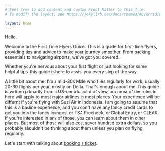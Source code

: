 ```yaml
---
# Feel free to add content and custom Front Matter to this file.
# To modify the layout, see https://jekyllrb.com/docs/themes/#overriding-theme-defaults

layout: home
---
```


Hello.

Welcome to the First Time Flyers Guide. This is a guide for first-time flyers, providing tips and advice to make your journey smoother. From packing essentials to navigating airports, we've got you covered.

Whether you're nervous about your first flight or just looking for some helpful tips, this guide is here to assist you every step of the way.

A little bit about me: I'm a mid-30s Male who flies regularly for work, usually 20-30 flights per year, mostly on Delta. That's enough about me.
This guide is written primarily from a US-centric point of view, but most of the rules in here will apply to most major airlines in most places. Your experience will be differnt if you're flying with Susi Air in Indonesia. I am going to assume that this is a basline experience, and you don't have any fancy credit cards to get you into the fancy lounges, or TSA Precheck, or Global Entry, or CLEAR. If you're interested in any of those, you can learn about them in other places. But most of those will also cost sever hundred extra dollars, so you probably shouldn't be thinking about them unless you plan on flying regularly. 

Let's start with talking about [booking a ticket](/booking/).